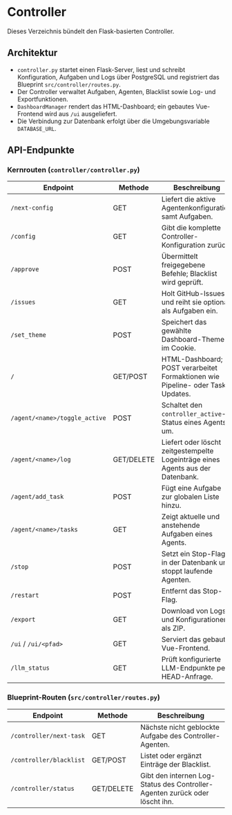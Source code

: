 # Controller

Dieses Verzeichnis bündelt den Flask-basierten Controller.

## Architektur

- `controller.py` startet einen Flask-Server, liest und schreibt Konfiguration, Aufgaben und Logs über PostgreSQL und registriert das Blueprint `src/controller/routes.py`.
- Der Controller verwaltet Aufgaben, Agenten, Blacklist sowie Log- und Exportfunktionen.
- `DashboardManager` rendert das HTML-Dashboard; ein gebautes Vue-Frontend wird aus `/ui` ausgeliefert.
- Die Verbindung zur Datenbank erfolgt über die Umgebungsvariable `DATABASE_URL`.

## API-Endpunkte

### Kernrouten (`controller/controller.py`)

| Endpoint | Methode | Beschreibung |
|----------|--------|--------------|
| `/next-config` | GET | Liefert die aktive Agentenkonfiguration samt Aufgaben. |
| `/config` | GET | Gibt die komplette Controller-Konfiguration zurück. |
| `/approve` | POST | Übermittelt freigegebene Befehle; Blacklist wird geprüft. |
| `/issues` | GET | Holt GitHub-Issues und reiht sie optional als Aufgaben ein. |
| `/set_theme` | POST | Speichert das gewählte Dashboard-Theme im Cookie. |
| `/` | GET/POST | HTML-Dashboard; POST verarbeitet Formaktionen wie Pipeline- oder Task-Updates. |
| `/agent/<name>/toggle_active` | POST | Schaltet den `controller_active`-Status eines Agents um. |
| `/agent/<name>/log` | GET/DELETE | Liefert oder löscht zeitgestempelte Logeinträge eines Agents aus der Datenbank. |
| `/agent/add_task` | POST | Fügt eine Aufgabe zur globalen Liste hinzu. |
| `/agent/<name>/tasks` | GET | Zeigt aktuelle und anstehende Aufgaben eines Agents. |
| `/stop` | POST | Setzt ein Stop-Flag in der Datenbank und stoppt laufende Agenten. |
| `/restart` | POST | Entfernt das Stop-Flag. |
| `/export` | GET | Download von Logs und Konfigurationen als ZIP. |
| `/ui` / `/ui/<pfad>` | GET | Serviert das gebaute Vue-Frontend. |
| `/llm_status` | GET | Prüft konfigurierte LLM-Endpunkte per HEAD-Anfrage. |

### Blueprint-Routen (`src/controller/routes.py`)

| Endpoint | Methode | Beschreibung |
|----------|--------|--------------|
| `/controller/next-task` | GET | Nächste nicht geblockte Aufgabe des Controller-Agenten. |
| `/controller/blacklist` | GET/POST | Listet oder ergänzt Einträge der Blacklist. |
| `/controller/status` | GET/DELETE | Gibt den internen Log-Status des Controller-Agenten zurück oder löscht ihn. |
